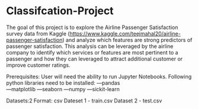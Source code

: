 # Classifcation-Project
The goal of this project is to explore the Airline Passenger Satisfaction survey data from Kaggle 
(https://www.kaggle.com/teejmahal20/airline-passenger-satisfaction) and analyze which features are strong predictors of passenger satisfaction. 
This analysis can be leveraged by the airline company to identify which services or features are most pertinent to a passenger and how 
they can leveraged to attract additional customer or improve customer ratings.

Prerequisites:
User will need the ability to run Jupyter Notebooks.
Following python libraries need to be installed:
—pandas   
—matplotlib
—seaborn
—numpy
—sickit-learn

Datasets:2
Format: csv
Dateset 1 - train.csv 
Dataset 2 - test.csv
